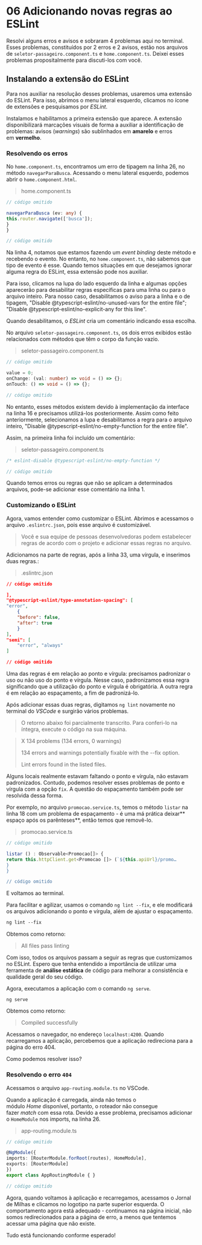 # 06 Adicionando novas regras ao ESLint

Resolvi alguns erros e avisos e sobraram 4 problemas aqui no terminal. Esses problemas, constituídos por 2 erros e 2 avisos, estão nos arquivos de `seletor-passageiro.component.ts` e `home.component.ts`. Deixei esses problemas propositalmente para discuti-los com você.

## Instalando a extensão do ESLint

Para nos auxiliar na resolução desses problemas, usaremos uma extensão do ESLint. Para isso, abrimos o menu lateral esquerdo, clicamos no ícone de extensões e pesquisamos por _ESLint_.

Instalamos e habilitamos a primeira extensão que aparece. A extensão disponibilizará marcações visuais de forma a auxiliar a identificação de problemas: avisos (_warnings_) são sublinhados em **amarelo** e erros em **vermelho**.

### Resolvendo os erros

No `home.component.ts`, encontramos um erro de tipagem na linha 26, no método `navegarParaBusca`. Acessando o menu lateral esquerdo, podemos abrir o `home.component.html`.

> home.component.ts

```typescript
// código omitido

navegarParaBusca (ev: any) {
this.router.navigate(['busca']);
}
}

// código omitido
```

Na linha 4, notamos que estamos fazendo um _event binding_ deste método e recebendo o evento. No entanto, no `home.component.ts`, não sabemos que tipo de evento é esse. Quando temos situações em que desejamos ignorar alguma regra do ESLint, essa extensão pode nos auxiliar.

Para isso, clicamos na lupa do lado esquerdo da linha e algumas opções aparecerão para desabilitar regras específicas para uma linha ou para o arquivo inteiro. Para nosso caso, desabilitamos o aviso para a linha e o de tipagem, "Disable @typescript-eslint/no-unused-vars for the entire file"; "Disable @typescript-eslint/no-explicit-any for this line".

Quando desabilitamos, o _ESLint_ cria um comentário indicando essa escolha.

No arquivo `seletor-passageiro.component.ts`, os dois erros exibidos estão relacionados com métodos que têm o corpo da função vazio.

> seletor-passageiro.component.ts

```typescript
// código omitido

value = 0;
onChange: (val: number) => void = () => {};
onTouch: () => void = () => {};

// código omitido
```

No entanto, esses métodos existem devido à implementação da interface na linha 16 e precisamos utilizá-los posteriormente. Assim como feito anteriormente, selecionamos a lupa e desabilitamos a regra para o arquivo inteiro, "Disable @typescript-eslint/no-empty-function for the entire file".

Assim, na primeira linha foi incluído um comentário:

> seletor-passageiro.component.ts

```typescript
/* eslint-disable @typescript-eslint/no-empty-function */

// código omitido
```

Quando temos erros ou regras que não se aplicam a determinados arquivos, pode-se adicionar esse comentário na linha 1.

### Customizando o ESLint

Agora, vamos entender como customizar o ESLint. Abrimos e acessamos o arquivo `.eslintrc.json`, pois esse arquivo é customizável.

> Você e sua equipe de pessoas desenvolvedoras podem estabelecer regras de acordo com o projeto e adicionar essas regras no arquivo.

Adicionamos na parte de regras, após a linha 33, uma vírgula, e inserimos duas regras.:

> .eslintrc.json

```json
// código omitido

],
"@typescript-eslint/type-annotation-spacing": [ 
"error",
    {
    "before": false,
    "after": true
    }
],
"semi": [
    "error", "always"
]

// código omitido
```

Uma das regras é em relação ao ponto e vírgula: precisamos padronizar o uso ou não uso do ponto e vírgula. Nesse caso, padronizamos essa regra significando que a utilização do ponto e vírgula é obrigatória. A outra regra é em relação ao espaçamento, a fim de padronizá-lo.

Após adicionar essas duas regras, digitamos `ng lint` novamente no terminal do _VSCode_ e surgirão vários problemas.

> O retorno abaixo foi parcialmente transcrito. Para conferi-lo na íntegra, execute o código na sua máquina.

> X 134 problems (134 errors, 0 warnings)
> 
> 134 errors and warnings potentially fixable with the --fix option.
> 
> Lint errors found in the listed files.

Alguns locais realmente estavam faltando o ponto e vírgula, não estavam padronizados. Contudo, podemos resolver esses problemas de ponto e vírgula com a opção `fix`. A questão do espaçamento também pode ser resolvida dessa forma.

Por exemplo, no arquivo `promocao.service.ts`, temos o método `listar` na linha 18 com um problema de espaçamento - é uma má prática deixar** espaço após os parênteses**, então temos que removê-lo.

> promocao.service.ts

```typescript
// código omitido

listar () : Observable<Promocao[]> {
return this.httpClient.get<Promocao []> (`${this.apiUrl}/promo…
}
}

// código omitido
```

E voltamos ao terminal.

Para facilitar e agilizar, usamos o comando `ng lint --fix`, e ele modificará os arquivos adicionando o ponto e vírgula, além de ajustar o espaçamento.

```css
ng lint --fix
```

Obtemos como retorno:

> All files pass linting

Com isso, todos os arquivos passam a seguir as regras que customizamos no ESLint. Espero que tenha entendido a importância de utilizar uma ferramenta de **análise estática** de código para melhorar a consistência e qualidade geral do seu código.

Agora, executamos a aplicação com o comando `ng serve`.

```undefined
ng serve
```

Obtemos como retorno:

> Compiled successfully

Acessamos o navegador, no endereço `localhost:4200`. Quando recarregamos a aplicação, percebemos que a aplicação redireciona para a página do erro 404.

Como podemos resolver isso?

### Resolvendo o erro `404`

Acessamos o arquivo `app-routing.module.ts` no VSCode.

Quando a aplicação é carregada, ainda não temos o módulo _Home_ disponível, portanto, o roteador não consegue fazer _match_ com essa rota. Devido a esse problema, precisamos adicionar o `HomeModule` nos imports, na linha 26.

> app-routing.module.ts

```typescript
// código omitido

@NgModule({
imports: [RouterModule.forRoot(routes), HomeModule],
exports: [RouterModule]
})
export class AppRoutingModule { }

// código omitido
```

Agora, quando voltamos à aplicação e recarregamos, acessamos o Jornal de Milhas e clicamos no logotipo na parte superior esquerda. O comportamento agora está adequado - continuamos na página inicial, não somos redirecionados para a página de erro, a menos que tentemos acessar uma página que não existe.

Tudo está funcionando conforme esperado!